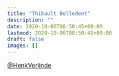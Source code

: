 ```yaml
---
title: "Thibault Belledent"
description: ""
date: 2020-10-06T08:50:45+00:00
lastmod: 2020-10-06T08:50:45+00:00
draft: false
images: []
---
```


[@HenkVerlinde](https://twitter.com/henkverlinde)
